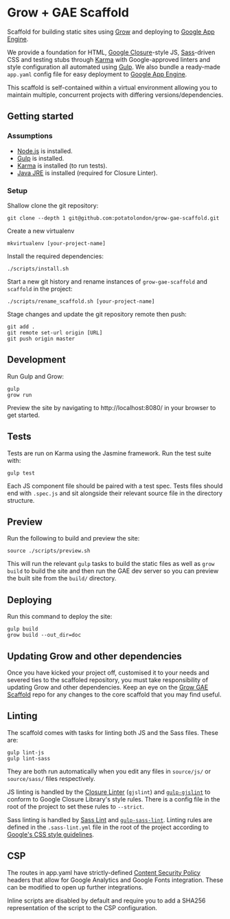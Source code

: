 # Grow + GAE Scaffold

Scaffold for building static sites using [Grow](https://grow.io) and deploying to [Google App Engine](https://cloud.google.com/appengine/).

We provide a foundation for HTML, [Google Closure](https://developers.google.com/closure/library/)-style JS, [Sass](http://sass-lang.com/)-driven CSS and testing stubs through [Karma](http://karma-runner.github.io/) with Google-approved linters and style configuration all automated using [Gulp](http://gulpjs.com/). We also bundle a ready-made `app.yaml` config file for easy deployment to [Google App Engine](https://cloud.google.com/appengine/).

This scaffold is self-contained within a virtual environment allowing you to maintain multiple, concurrent projects with differing versions/dependencies.

## Getting started

### Assumptions

 - [Node.js](https://nodejs.org/en/) is installed.
 - [Gulp](http://gulpjs.com/) is installed.
 - [Karma](https://karma-runner.github.io/) is installed (to run tests).
 - [Java JRE](http://www.oracle.com/technetwork/java/javase/downloads/jre8-downloads-2133155.html) is installed (required for Closure Linter).

### Setup

Shallow clone the git repository:
```
git clone --depth 1 git@github.com:potatolondon/grow-gae-scaffold.git
```

Create a new virtualenv

```
mkvirtualenv [your-project-name]
```

Install the required dependencies:

```
./scripts/install.sh
```

Start a new git history and rename instances of `grow-gae-scaffold` and `scaffold` in the project:

```
./scripts/rename_scaffold.sh [your-project-name]
```

Stage changes and update the git repository remote then push:

```
git add .
git remote set-url origin [URL]
git push origin master
```

## Development

Run Gulp and Grow:

```
gulp
grow run
```

Preview the site by navigating to http://localhost:8080/ in your browser to get started.

## Tests

Tests are run on Karma using the Jasmine framework. Run the test suite with:

```
gulp test
```

Each JS component file should be paired with a test spec. Tests files should end with `.spec.js` and sit alongside their relevant source file in the directory structure.

## Preview

Run the following to build and preview the site:

```
source ./scripts/preview.sh
```

This will run the relevant `gulp` tasks to build the static files as well as `grow build` to build the site and then run the GAE dev server so you can preview the built site from the `build/` directory.

## Deploying

Run this command to deploy the site:

```
gulp build
grow build --out_dir=doc
```


## Updating Grow and other dependencies

Once you have kicked your project off, customised it to your needs and severed ties to the scaffoled repository, you must take responsibility of updating Grow and other dependencies. Keep an eye on the [Grow GAE Scaffold](https://github.com/potatolondon/grow-gae-scaffold) repo for any changes to the core scaffold that you may find useful.

## Linting

The scaffold comes with tasks for linting both JS and the Sass files. These are:

```
gulp lint-js
gulp lint-sass
```

They are both run automatically when you edit any files in `source/js/` or `source/sass/` files respectively.

JS linting is handled by the [Closure Linter](https://developers.google.com/closure/utilities/) (`gjslint`) and [`gulp-gjslint`](https://www.npmjs.com/package/gulp-gjslint) to conform to Google Closure Library's style rules. There is a config file in the root of the project to set these rules to `--strict`.

Sass linting is handled by [Sass Lint](https://github.com/sasstools/sass-lint) and [`gulp-sass-lint`](https://www.npmjs.com/package/gulp-sass-lint). Linting rules are defined in the `.sass-lint.yml` file in the root of the project according to [Google's CSS style guidelines](https://google.github.io/styleguide/htmlcssguide.xml).


## CSP

The routes in app.yaml have strictly-defined [Content Security Policy](https://developer.mozilla.org/en-US/docs/Web/Security/CSP) headers that allow for Google Analytics and Google Fonts integration. These can be modified to open up further integrations.

Inline scripts are disabled by default and require you to add a SHA256 representation of the script to the CSP configuration.
